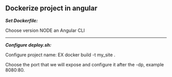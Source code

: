 **Dockerize project in angular**
--------
**_Set Dockerfile:_**

Choose version NODE an Angular CLI

---------

**_Configure deploy.sh:_**

Configure project name: EX docker build -t my_site .

Choose the port that we will expose and configure it after the -dp, example 8080:80.
